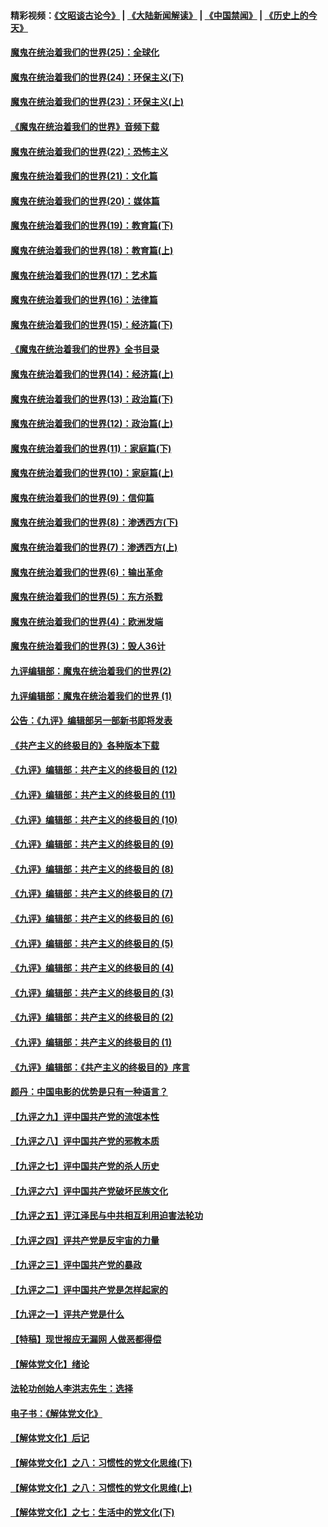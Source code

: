 #### 精彩视频：[《文昭谈古论今》](https://github.com/gfw-breaker/wenzhao/blob/master/README.md?t=11280031) | [《大陆新闻解读》](https://github.com/gfw-breaker/ntdtv-comedy/blob/master/README.md?t=11280031) | [《中国禁闻》](https://github.com/gfw-breaker/ntdtv-news/blob/master/README.md?t=11280031) | [《历史上的今天》](https://github.com/gfw-breaker/today-in-history/blob/master/README.md?t=11280031) 

#### [魔鬼在统治着我们的世界(25)：全球化](../pages/nsc422/n10788205.md?t=11280031) 

#### [魔鬼在统治着我们的世界(24)：环保主义(下)](../pages/nsc422/n10695307.md?t=11280031) 

#### [魔鬼在统治着我们的世界(23)：环保主义(上)](../pages/nsc422/n10688613.md?t=11280031) 

#### [《魔鬼在统治着我们的世界》音频下载](../pages/nsc422/n10635553.md?t=11280031) 

#### [魔鬼在统治着我们的世界(22)：恐怖主义](../pages/nsc422/n10614727.md?t=11280031) 

#### [魔鬼在统治着我们的世界(21)：文化篇](../pages/nsc422/n10597706.md?t=11280031) 

#### [魔鬼在统治着我们的世界(20)：媒体篇](../pages/nsc422/n10586579.md?t=11280031) 

#### [魔鬼在统治着我们的世界(19)：教育篇(下)](../pages/nsc422/n10564808.md?t=11280031) 

#### [魔鬼在统治着我们的世界(18)：教育篇(上)](../pages/nsc422/n10526970.md?t=11280031) 

#### [魔鬼在统治着我们的世界(17)：艺术篇](../pages/nsc422/n10499093.md?t=11280031) 

#### [魔鬼在统治着我们的世界(16)：法律篇](../pages/nsc422/n10485969.md?t=11280031) 

#### [魔鬼在统治着我们的世界(15)：经济篇(下)](../pages/nsc422/n10469975.md?t=11280031) 

#### [《魔鬼在统治着我们的世界》全书目录](../pages/nsc422/n10464261.md?t=11280031) 

#### [魔鬼在统治着我们的世界(14)：经济篇(上)](../pages/nsc422/n10457370.md?t=11280031) 

#### [魔鬼在统治着我们的世界(13)：政治篇(下)](../pages/nsc422/n10448270.md?t=11280031) 

#### [魔鬼在统治着我们的世界(12)：政治篇(上)](../pages/nsc422/n10444576.md?t=11280031) 

#### [魔鬼在统治着我们的世界(11)：家庭篇(下)](../pages/nsc422/n10440961.md?t=11280031) 

#### [魔鬼在统治着我们的世界(10)：家庭篇(上)](../pages/nsc422/n10435448.md?t=11280031) 

#### [魔鬼在统治着我们的世界(9)：信仰篇](../pages/nsc422/n10432159.md?t=11280031) 

#### [魔鬼在统治着我们的世界(8)：渗透西方(下)](../pages/nsc422/n10429603.md?t=11280031) 

#### [魔鬼在统治着我们的世界(7)：渗透西方(上)](../pages/nsc422/n10426013.md?t=11280031) 

#### [魔鬼在统治着我们的世界(6)：输出革命](../pages/nsc422/n10421536.md?t=11280031) 

#### [魔鬼在统治着我们的世界(5)：东方杀戮](../pages/nsc422/n10417707.md?t=11280031) 

#### [魔鬼在统治着我们的世界(4)：欧洲发端](../pages/nsc422/n10414890.md?t=11280031) 

#### [魔鬼在统治着我们的世界(3)：毁人36计](../pages/nsc422/n10411583.md?t=11280031) 

#### [九评编辑部：魔鬼在统治着我们的世界(2)](../pages/nsc422/n10410036.md?t=11280031) 

#### [九评编辑部：魔鬼在统治着我们的世界 (1)](../pages/nsc422/n10406825.md?t=11280031) 

#### [公告：《九评》编辑部另一部新书即将发表](../pages/nsc422/n10405104.md?t=11280031) 

#### [《共产主义的终极目的》各种版本下载](../pages/nsc422/n10022138.md?t=11280031) 

#### [《九评》编辑部：共产主义的终极目的 (12)](../pages/nsc422/n9933272.md?t=11280031) 

#### [《九评》编辑部：共产主义的终极目的 (11)](../pages/nsc422/n9924973.md?t=11280031) 

#### [《九评》编辑部：共产主义的终极目的 (10)](../pages/nsc422/n9920883.md?t=11280031) 

#### [《九评》编辑部：共产主义的终极目的 (9)](../pages/nsc422/n9916363.md?t=11280031) 

#### [《九评》编辑部：共产主义的终极目的 (8)](../pages/nsc422/n9912488.md?t=11280031) 

#### [《九评》编辑部：共产主义的终极目的 (7)](../pages/nsc422/n9901176.md?t=11280031) 

#### [《九评》编辑部：共产主义的终极目的 (6)](../pages/nsc422/n9899359.md?t=11280031) 

#### [《九评》编辑部：共产主义的终极目的 (5)](../pages/nsc422/n9893174.md?t=11280031) 

#### [《九评》编辑部：共产主义的终极目的 (4)](../pages/nsc422/n9891246.md?t=11280031) 

#### [《九评》编辑部：共产主义的终极目的 (3)](../pages/nsc422/n9879879.md?t=11280031) 

#### [《九评》编辑部：共产主义的终极目的 (2)](../pages/nsc422/n9876205.md?t=11280031) 

#### [《九评》编辑部：共产主义的终极目的 (1)](../pages/nsc422/n9865857.md?t=11280031) 

#### [《九评》编辑部：《共产主义的终极目的》序言](../pages/nsc422/n9862666.md?t=11280031) 

#### [颜丹：中国电影的优势是只有一种语言？](../pages/nsc422/n9583062.md?t=11280031) 

#### [【九评之九】评中国共产党的流氓本性](../pages/nsc422/n737542.md?t=11280031) 

#### [【九评之八】评中国共产党的邪教本质](../pages/nsc422/n735942.md?t=11280031) 

#### [【九评之七】评中国共产党的杀人历史](../pages/nsc422/n733806.md?t=11280031) 

#### [【九评之六】评中国共产党破坏民族文化](../pages/nsc422/n731667.md?t=11280031) 

#### [【九评之五】评江泽民与中共相互利用迫害法轮功](../pages/nsc422/n730058.md?t=11280031) 

#### [【九评之四】评共产党是反宇宙的力量](../pages/nsc422/n727814.md?t=11280031) 

#### [【九评之三】评中国共产党的暴政](../pages/nsc422/n725597.md?t=11280031) 

#### [【九评之二】评中国共产党是怎样起家的](../pages/nsc422/n723946.md?t=11280031) 

#### [【九评之一】评共产党是什么](../pages/nsc422/n722529.md?t=11280031) 

#### [【特稿】现世报应无漏网 人做恶都得偿](../pages/nsc422/n4215167.md?t=11280031) 

#### [【解体党文化】绪论](../pages/nsc422/n1449356.md?t=11280031) 

#### [法轮功创始人李洪志先生：选择](../pages/nsc422/n3580738.md?t=11280031) 

#### [电子书：《解体党文化》](../pages/nsc422/n1573484.md?t=11280031) 

#### [【解体党文化】后记](../pages/nsc422/n1531999.md?t=11280031) 

#### [【解体党文化】之八：习惯性的党文化思维(下)](../pages/nsc422/n1526477.md?t=11280031) 

#### [【解体党文化】之八：习惯性的党文化思维(上)](../pages/nsc422/n1520631.md?t=11280031) 

#### [【解体党文化】之七：生活中的党文化(下)](../pages/nsc422/n1513446.md?t=11280031) 

